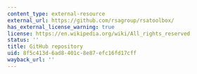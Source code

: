 ```yaml
---
content_type: external-resource
external_url: https://github.com/rsagroup/rsatoolbox/
has_external_license_warning: true
license: https://en.wikipedia.org/wiki/All_rights_reserved
status: ''
title: GitHub repository
uid: 8f5c413d-6ad8-401c-8e87-efc16fd17cff
wayback_url: ''
---
```

